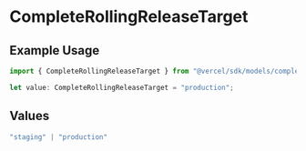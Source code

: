 # CompleteRollingReleaseTarget

## Example Usage

```typescript
import { CompleteRollingReleaseTarget } from "@vercel/sdk/models/completerollingreleaseop.js";

let value: CompleteRollingReleaseTarget = "production";
```

## Values

```typescript
"staging" | "production"
```
